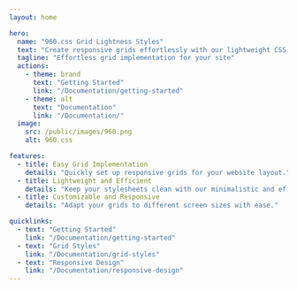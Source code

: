 ```yaml
---
layout: home

hero:
  name: "960.css Grid Lightness Styles"
  text: "Create responsive grids effortlessly with our lightweight CSS library."
  tagline: "Effortless grid implementation for your site"
  actions:
    - theme: brand
      text: "Getting Started"
      link: "/Documentation/getting-started"
    - theme: alt
      text: "Documentation"
      link: "/Documentation/"
  image:
    src: /public/images/960.png
    alt: 960.css

features:
  - title: Easy Grid Implementation
    details: "Quickly set up responsive grids for your website layout."
  - title: Lightweight and Efficient
    details: "Keep your stylesheets clean with our minimalistic and effective grid styles."
  - title: Customizable and Responsive
    details: "Adapt your grids to different screen sizes with ease."

quicklinks:
  - text: "Getting Started"
    link: "/Documentation/getting-started"
  - text: "Grid Styles"
    link: "/Documentation/grid-styles"
  - text: "Responsive Design"
    link: "/Documentation/responsive-design"
---
```


<style>
:root {
  --vp-home-hero-name-color: transparent;
  --vp-home-hero-name-background: -webkit-linear-gradient(120deg, #3699C5 30%, #ff00aa);

  --vp-home-hero-image-background-image: linear-gradient(-45deg, #3699C5 50%, #ccc 50%);
  --vp-home-hero-image-filter: blur(44px);
}

@media (min-width: 640px) {
  :root {
    --vp-home-hero-image-filter: blur(56px);
  }
}

@media (min-width: 960px) {
  :root {
    --vp-home-hero-image-filter: blur(68px);
  }
}
</style>